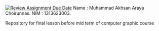 [![Review Assignment Due Date](https://classroom.github.com/assets/deadline-readme-button-22041afd0340ce965d47ae6ef1cefeee28c7c493a6346c4f15d667ab976d596c.svg)](https://classroom.github.com/a/XxdT5pUo)
Name : Muhammad Akhsan Araya Choirunnas.
NIM : 1313623003.

Repository for final lesson before mid term of computer graphic course
